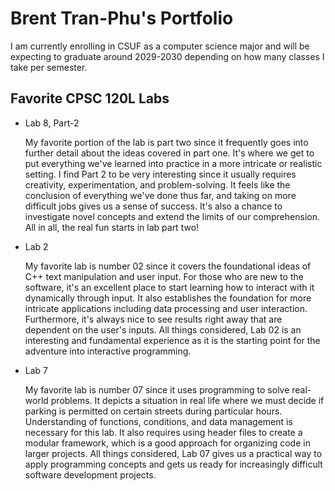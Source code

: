 # Brent Tran-Phu's Portfolio

I am currently enrolling in CSUF as a computer science major and will be expecting to graduate around 2029-2030 depending on how many classes I take per semester.

## Favorite CPSC 120L Labs

* Lab 8, Part-2
 
  My favorite portion of the lab is part two since it frequently goes into further detail about the ideas covered in part one. It's where we get to put everything we've learned into practice in a more intricate or realistic setting. I find Part 2 to be very interesting since it usually requires creativity, experimentation, and problem-solving. It feels like the conclusion of everything we've done thus far, and taking on more difficult jobs gives us a sense of success. It's also a chance to investigate novel concepts and extend the limits of our comprehension. All in all, the real fun starts in lab part two!

* Lab 2
 
  My favorite lab is number 02 since it covers the foundational ideas of C++ text manipulation and user input. For those who are new to the software, it's an excellent place to start learning how to interact with it dynamically through input. It also establishes the foundation for more intricate applications including data processing and user interaction. Furthermore, it's always nice to see results right away that are dependent on the user's inputs. All things considered, Lab 02 is an interesting and fundamental experience as it is the starting point for the adventure into interactive programming.

* Lab 7
 
  My favorite lab is number 07 since it uses programming to solve real-world problems. It depicts a situation in real life where we must decide if parking is permitted on certain streets during particular hours. Understanding of functions, conditions, and data management is necessary for this lab. It also requires using header files to create a modular framework, which is a good approach for organizing code in larger projects. All things considered, Lab 07 gives us a practical way to apply programming concepts and gets us ready for increasingly difficult software development projects.
